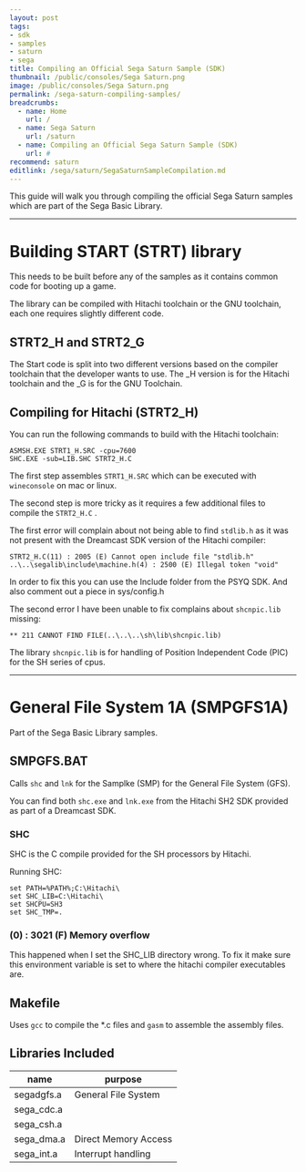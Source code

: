 ```yaml
---
layout: post
tags:
- sdk
- samples
- saturn
- sega
title: Compiling an Official Sega Saturn Sample (SDK)
thumbnail: /public/consoles/Sega Saturn.png
image: /public/consoles/Sega Saturn.png
permalink: /sega-saturn-compiling-samples/
breadcrumbs:
  - name: Home
    url: /
  - name: Sega Saturn
    url: /saturn
  - name: Compiling an Official Sega Saturn Sample (SDK)
    url: #
recommend: saturn
editlink: /sega/saturn/SegaSaturnSampleCompilation.md
---
```

This guide will walk you through compiling the official Sega Saturn samples which are part of the Sega Basic Library.

---
# Building START (STRT) library
This needs to be built before any of the samples as it contains common code for booting up a game.

The library can be compiled with Hitachi toolchain or the GNU toolchain, each one requires slightly different code.

## STRT2_H and STRT2_G
The Start code is split into two different versions based on the compiler toolchain that the developer wants to use. The _H version is for the Hitachi toolchain and the _G is for the GNU Toolchain.


## Compiling for Hitachi (STRT2_H)
You can run the following commands to build with the Hitachi toolchain:
```
ASMSH.EXE STRT1_H.SRC -cpu=7600
SHC.EXE -sub=LIB.SHC STRT2_H.C
```

The first step assembles `STRT1_H.SRC` which can be executed with `wineconsole` on mac or linux.

The second step is more tricky as it requires a few additional files to compile the `STRT2_H.C` .

The first error will complain about not being able to find `stdlib.h` as it was not present with the Dreamcast SDK version of the Hitachi compiler:
```
STRT2_H.C(11) : 2005 (E) Cannot open include file "stdlib.h"
..\..\segalib\include\machine.h(4) : 2500 (E) Illegal token "void"
```

In order to fix this you can use the Include folder from the PSYQ SDK. And also comment out a piece in sys/config.h

The second error I have been unable to fix complains about `shcnpic.lib` missing:
```
** 211 CANNOT FIND FILE(..\..\..\sh\lib\shcnpic.lib)
```

The library `shcnpic.lib` is for handling of Position Independent Code (PIC) for the SH series of cpus.

---
# General File System 1A (SMPGFS1A)
Part of the Sega Basic Library samples.

## SMPGFS.BAT
Calls `shc` and `lnk` for the Samplke (SMP) for the General File System (GFS).

You can find both `shc.exe` and `lnk.exe` from the Hitachi SH2 SDK provided as part of a Dreamcast SDK.

### SHC
SHC is the C compile provided for the SH processors by Hitachi.

Running SHC:
```
set PATH=%PATH%;C:\Hitachi\
set SHC_LIB=C:\Hitachi\
set SHCPU=SH3
set SHC_TMP=.
```

### (0) : 3021 (F) Memory overflow
This happened when I set the SHC_LIB directory wrong. To fix it make sure this environment variable is set to where the hitachi compiler executables are.

## Makefile
Uses `gcc` to compile the *.c files and `gasm` to assemble the assembly files.

## Libraries Included
name | purpose
---|---
segadgfs.a | General File System
sega_cdc.a | 
sega_csh.a | 
sega_dma.a | Direct Memory Access
sega_int.a | Interrupt handling
